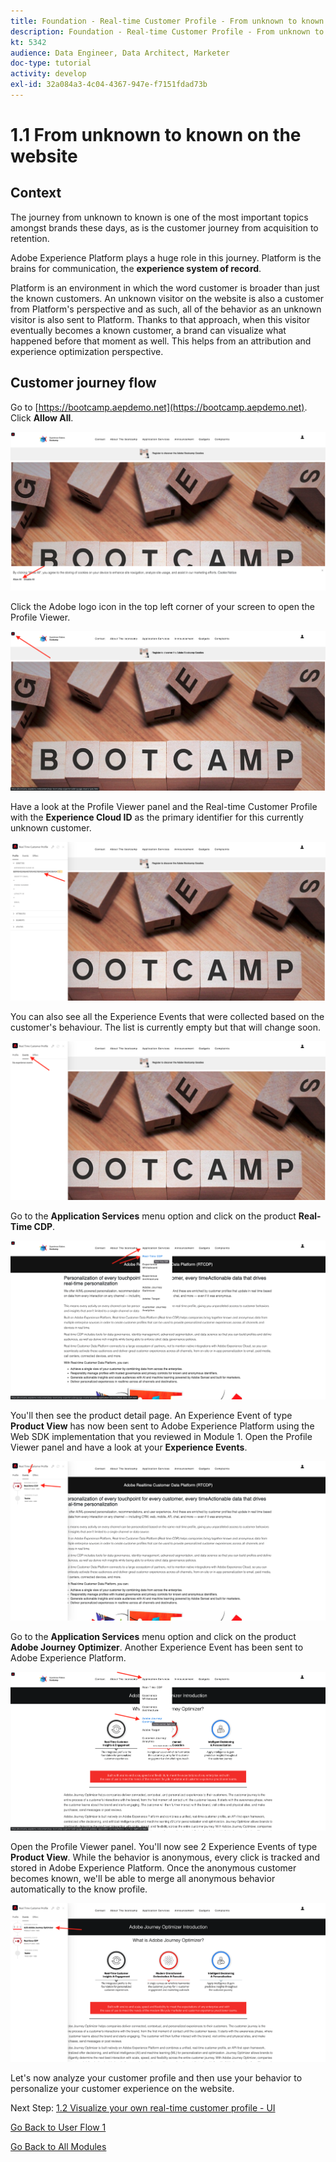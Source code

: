 ```yaml
---
title: Foundation - Real-time Customer Profile - From unknown to known on the website
description: Foundation - Real-time Customer Profile - From unknown to known on the website
kt: 5342
audience: Data Engineer, Data Architect, Marketer
doc-type: tutorial
activity: develop
exl-id: 32a084a3-4c04-4367-947e-f7151fdad73b
---
```

# 1.1 From unknown to known on the website

## Context

The journey from unknown to known is one of the most important topics amongst brands these days, as is the customer journey from acquisition to retention. 

Adobe Experience Platform plays a huge role in this journey. Platform is the brains for communication, the **experience system of record**.

Platform is an environment in which the word customer is broader than just the known customers. An unknown visitor on the website is also a customer from Platform's perspective and as such, all of the behavior as an unknown visitor is also sent to Platform. Thanks to that approach, when this visitor eventually becomes a known customer, a brand can visualize what happened before that moment as well. This helps from an attribution and experience optimization perspective.

## Customer journey flow

Go to [https://bootcamp.aepdemo.net](https://bootcamp.aepdemo.net). Click **Allow All**.

![DSN](./images/web8.png)

Click the Adobe logo icon in the top left corner of your screen to open the Profile Viewer.
  
![Demo](./images/pv1.png)

Have a look at the Profile Viewer panel and the Real-time Customer Profile with the **Experience Cloud ID** as the primary identifier for this currently unknown customer.
      
![Demo](./images/pv2.png)

You can also see all the Experience Events that were collected based on the customer's behaviour. The list is currently empty but that will change soon.

![Demo](./images/pv3.png)

Go to the **Application Services** menu option and click on the product **Real-Time CDP**.

![Demo](./images/pv4.png)

You'll then see the product detail page. An Experience Event of type **Product View** has now been sent to Adobe Experience Platform using the Web SDK implementation that you reviewed in Module 1. Open the Profile Viewer panel and have a look at your **Experience Events**.
  
![Demo](./images/pv5.png)
  
Go to the **Application Services** menu option and click on the product **Adobe Journey Optimizer**. Another Experience Event has been sent to Adobe Experience Platform. 
  
![Demo](./images/pv7.png)
  
Open the Profile Viewer panel. You'll now see 2 Experience Events of type **Product View**. While the behavior is anonymous, every click is tracked and stored in Adobe Experience Platform. Once the anonymous customer becomes known, we'll be able to merge all anonymous behavior automatically to the know profile.
  
![Demo](./images/pv8.png)

Let's now analyze your customer profile and then use your behavior to personalize your customer experience on the website.

Next Step: [1.2 Visualize your own real-time customer profile - UI](./ex2.md)

[Go Back to User Flow 1](./uc1.md)

[Go Back to All Modules](../../overview.md)
